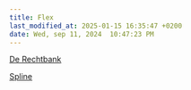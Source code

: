 ```yaml
---
title: Flex
last_modified_at: 2025-01-15 16:35:47 +0200
date: Wed, sep 11, 2024  10:47:23 PM
---
```


[De Rechtbank](https://hannemaes.notion.site/De-rechtbank-39d66651fa324f0cab07ef142cbe37d3)

[Spline](spline)
